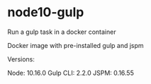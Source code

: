# node10-gulp
Run a gulp task in a docker container

Docker image with pre-installed gulp and jspm

Versions:

Node: 10.16.0
Gulp CLI: 2.2.0
JSPM: 0.16.55
